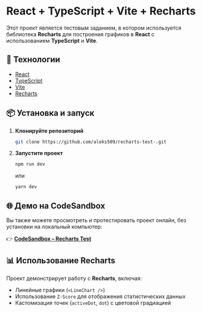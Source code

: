 # React + TypeScript + Vite + Recharts

Этот проект является тестовым заданием, в котором используется библиотека **Recharts** для построения графиков в **React** с использованием **TypeScript** и **Vite**.

## 🚀 Технологии

- [React](https://react.dev/)
- [TypeScript](https://www.typescriptlang.org/)
- [Vite](https://vitejs.dev/)
- [Recharts](https://recharts.org/)

## 📦 Установка и запуск

1. **Клонируйте репозиторий**

   ```sh
   git clone https://github.com/aleks509/recharts-test-.git

   ```

2. **Запустите проект**
   ```sh
   npm run dev
   ```
   или
   ```sh
   yarn dev
   ```

## 🌐 Демо на CodeSandbox

Вы также можете просмотреть и протестировать проект онлайн, без установки на локальный компьютер:

👉 **[CodeSandbox – Recharts Test](https://codesandbox.io/p/sandbox/line-chart-width-xaxis-padding-forked-48wjnh)**

## 📊 Использование Recharts

Проект демонстрирует работу с **Recharts**, включая:

- Линейные графики (`<LineChart />`)
- Использование `Z-Score` для отображения статистических данных
- Кастомизация точек (`activeDot`, `dot`) с цветовой градиацией
